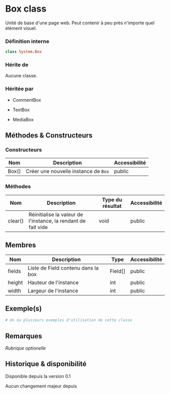 # Box class

Unité de base d'une page web. Peut contenir à peu près n'importe quel élément visuel.

### Définition interne

```ruby
class System.Box
```

### Hérite de

Aucune classe.

### Héritée par

- CommentBox

- TextBox

- MediaBox

## Méthodes & Constructeurs

### Constructeurs

| Nom   | Description                          | Accessibilité |
| ----- | ------------------------------------ | ------------- |
| Box() | Créer une nouvelle instance de `Box` | public        |

### Méthodes

| Nom     | Description                                                   | Type du résultat | Accessibilité |
| ------- | ------------------------------------------------------------- | ---------------- | ------------- |
| clear() | Réinitialise la valeur de l'instance, la rendant de fait vide | void             | public        |

## Membres

| Nom    | Description                        | Type    | Accessibilité |
| ------ | ---------------------------------- | ------- | ------------- |
| fields | Liste de Field contenu dans la box | Field[] | public        |
| height | Hauteur de l'instance              | int     | public        |
| width  | Largeur de l'instance              | int     | public        |

## Exemple(s)

```ruby
# Un ou plusieurs exemples d'utilisation de cette classe
```

## Remarques

*Rubrique optionelle*

## Historique & disponibilité

Disponible depuis la version 0.1

Aucun changement majeur depuis
